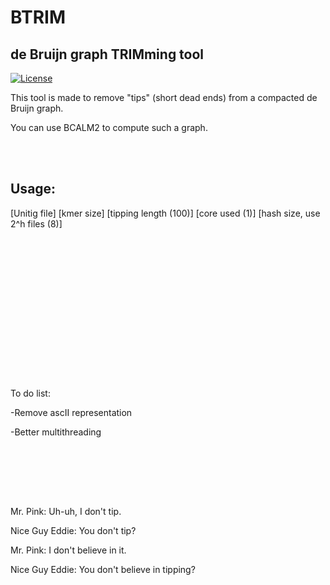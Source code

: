 # BTRIM
## de Bruijn graph TRIMming tool
[![License](http://img.shields.io/:license-affero-blue.svg)](http://www.gnu.org/licenses/agpl-3.0.en.html)


This tool is made to remove "tips" (short dead ends) from a compacted de Bruijn graph.

You can use BCALM2 to compute such a graph.

 <br><br>
## Usage:
[Unitig file] [kmer size] [tipping length (100)] [core used (1)] [hash size, use 2^h files (8)]  
 
 <br><br>
 
 <br><br>
 
 
 <br><br>
 
 <br><br>
 
 <br><br>
 

To do list:

-Remove ascII representation

-Better multithreading


 <br><br>
 
 <br><br>



Mr. Pink: Uh-uh, I don't tip.

Nice Guy Eddie: You don't tip?

Mr. Pink: I don't believe in it.

Nice Guy Eddie: You don't believe in tipping?
